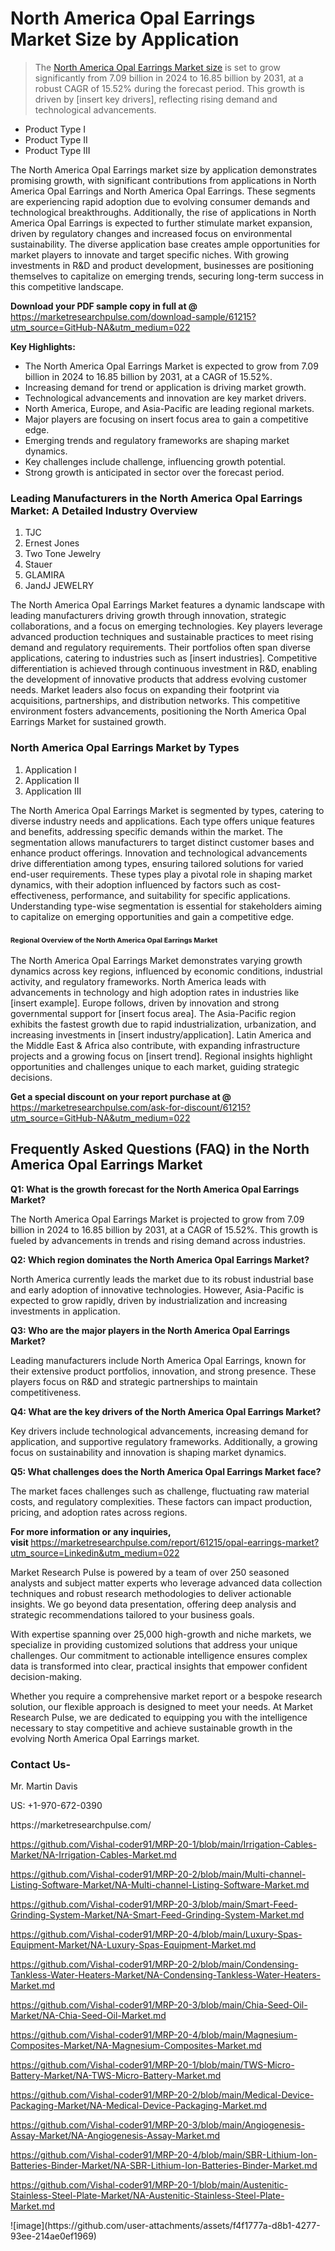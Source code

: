 <h1>North America Opal Earrings Market&nbsp;Size by Application</h1><blockquote><p>The <a href="https://marketresearchpulse.com/download-sample/61215?utm_source=GitHub-NA&amp;utm_medium=022">North America Opal Earrings Market size</a> is set to grow significantly from 7.09 billion in 2024 to 16.85 billion by 2031, at a robust CAGR of 15.52% during the forecast period. This growth is driven by [insert key drivers], reflecting rising demand and technological advancements.</p></blockquote><ul><li>Product Type I<li> Product Type II<li> Product Type III</li></ul><p>The North America Opal Earrings market size by application demonstrates promising growth, with significant contributions from applications in North America Opal Earrings and North America Opal Earrings. These segments are experiencing rapid adoption due to evolving consumer demands and technological breakthroughs. Additionally, the rise of applications in North America Opal Earrings is expected to further stimulate market expansion, driven by regulatory changes and increased focus on environmental sustainability. The diverse application base creates ample opportunities for market players to innovate and target specific niches. With growing investments in R&D and product development, businesses are positioning themselves to capitalize on emerging trends, securing long-term success in this competitive landscape.</p><p><strong>Download your PDF sample copy in full at @ </strong><a href="https://marketresearchpulse.com/download-sample/61215?utm_source=GitHub-NA&amp;utm_medium=022">https://marketresearchpulse.com/download-sample/61215?utm_source=GitHub-NA&amp;utm_medium=022</a></p><p><strong>Key Highlights: </strong></p><ul><li>The North America Opal Earrings Market is expected to grow from 7.09 billion in 2024 to 16.85 billion by 2031, at a CAGR of 15.52%.</li><li>Increasing demand for trend or application is driving market growth.</li><li>Technological advancements and innovation are key market drivers.</li><li>North America, Europe, and Asia-Pacific are leading regional markets.</li><li>Major players are focusing on insert focus area to gain a competitive edge.</li><li>Emerging trends and regulatory frameworks are shaping market dynamics.</li><li>Key challenges include challenge, influencing growth potential.</li><li>Strong growth is anticipated in sector over the forecast period.</li></ul><h3>Leading Manufacturers in the North America Opal Earrings Market: A Detailed Industry Overview</h3><ol><li>TJC</li><li>Ernest Jones</li><li>Two Tone Jewelry</li><li>Stauer</li><li>GLAMIRA</li><li>JandJ JEWELRY</li></ol><div class="flex max-w-full flex-col flex-grow"><div class="min-h-8 text-message flex w-full flex-col items-end gap-2 whitespace-normal break-words [.text-message+&amp;]:mt-5" dir="auto" data-message-author-role="assistant" data-message-id="fd8432e4-4910-450d-b182-61b7bfb0a01f" data-message-model-slug="gpt-4o"><div class="flex w-full flex-col gap-1 empty:hidden first:pt-[3px]"><div class="markdown prose w-full break-words dark:prose-invert light"><p>The North America Opal Earrings Market features a dynamic landscape with leading manufacturers driving growth through innovation, strategic collaborations, and a focus on emerging technologies. Key players leverage advanced production techniques and sustainable practices to meet rising demand and regulatory requirements. Their portfolios often span diverse applications, catering to industries such as [insert industries]. Competitive differentiation is achieved through continuous investment in R&amp;D, enabling the development of innovative products that address evolving customer needs. Market leaders also focus on expanding their footprint via acquisitions, partnerships, and distribution networks. This competitive environment fosters advancements, positioning the North America Opal Earrings Market for sustained growth.</p></div></div></div></div><h3>North America Opal Earrings Market by Types</h3><ol><li>Application I<li> Application II<li> Application III</li></ol><div class="flex max-w-full flex-col flex-grow"><div class="min-h-8 text-message flex w-full flex-col items-end gap-2 whitespace-normal break-words [.text-message+&amp;]:mt-5" dir="auto" data-message-author-role="assistant" data-message-id="084470be-0bb7-4664-bddf-5156b4f41249" data-message-model-slug="gpt-4o-mini"><div class="flex w-full flex-col gap-1 empty:hidden first:pt-[3px]"><div class="markdown prose w-full break-words dark:prose-invert light"><p>The North America Opal Earrings Market is segmented by types, catering to diverse industry needs and applications. Each type offers unique features and benefits, addressing specific demands within the market. The segmentation allows manufacturers to target distinct customer bases and enhance product offerings. Innovation and technological advancements drive differentiation among types, ensuring tailored solutions for varied end-user requirements. These types play a pivotal role in shaping market dynamics, with their adoption influenced by factors such as cost-effectiveness, performance, and suitability for specific applications. Understanding type-wise segmentation is essential for stakeholders aiming to capitalize on emerging opportunities and gain a competitive edge.</p></div></div></div></div><h3><span style="font-size: 11px;">Regional Overview of the North America Opal Earrings Market</span></h3><div class="flex max-w-full flex-col flex-grow"><div class="min-h-8 text-message flex w-full flex-col items-end gap-2 whitespace-normal break-words [.text-message+&amp;]:mt-5" dir="auto" data-message-author-role="assistant" data-message-id="e9038762-ce64-4e30-91c9-9bd413514231" data-message-model-slug="gpt-4o-mini"><div class="flex w-full flex-col gap-1 empty:hidden first:pt-[3px]"><div class="markdown prose w-full break-words dark:prose-invert light"><p>The North America Opal Earrings Market demonstrates varying growth dynamics across key regions, influenced by economic conditions, industrial activity, and regulatory frameworks. North America leads with advancements in technology and high adoption rates in industries like [insert example]. Europe follows, driven by innovation and strong governmental support for [insert focus area]. The Asia-Pacific region exhibits the fastest growth due to rapid industrialization, urbanization, and increasing investments in [insert industry/application]. Latin America and the Middle East &amp; Africa also contribute, with expanding infrastructure projects and a growing focus on [insert trend]. Regional insights highlight opportunities and challenges unique to each market, guiding strategic decisions.</p></div></div></div></div><p><strong>Get a special discount on your report purchase at @ </strong><a href="https://marketresearchpulse.com/ask-for-discount/61215?utm_source=GitHub-NA&amp;utm_medium=022">https://marketresearchpulse.com/ask-for-discount/61215?utm_source=GitHub-NA&amp;utm_medium=022</a></p><h2>Frequently Asked Questions (FAQ) in the North America Opal Earrings Market</h2><p><strong>Q1: What is the growth forecast for the North America Opal Earrings Market?</strong></p><p>The North America Opal Earrings Market is projected to grow from 7.09 billion in 2024 to 16.85 billion by 2031, at a CAGR of 15.52%. This growth is fueled by advancements in trends and rising demand across industries.</p><p><strong>Q2: Which region dominates the North America Opal Earrings Market?</strong></p><p>North America currently leads the market due to its robust industrial base and early adoption of innovative technologies. However, Asia-Pacific is expected to grow rapidly, driven by industrialization and increasing investments in application.</p><p><strong>Q3: Who are the major players in the North America Opal Earrings Market?</strong></p><p>Leading manufacturers include North America Opal Earrings, known for their extensive product portfolios, innovation, and strong presence. These players focus on R&amp;D and strategic partnerships to maintain competitiveness.</p><p><strong>Q4: What are the key drivers of the North America Opal Earrings Market?</strong></p><p>Key drivers include technological advancements, increasing demand for application, and supportive regulatory frameworks. Additionally, a growing focus on sustainability and innovation is shaping market dynamics.</p><p><strong>Q5: What challenges does the North America Opal Earrings Market face?</strong></p><p>The market faces challenges such as challenge, fluctuating raw material costs, and regulatory complexities. These factors can impact production, pricing, and adoption rates across regions.</p><p><strong>For more information or any inquiries, visit&nbsp;</strong><a href="https://marketresearchpulse.com/report/61215/opal-earrings-market?utm_source=Linkedin&utm_medium=022">https://marketresearchpulse.com/report/61215/opal-earrings-market?utm_source=Linkedin&utm_medium=022</a></p><p>Market Research Pulse is powered by a team of over 250 seasoned analysts and subject matter experts who leverage advanced data collection techniques and robust research methodologies to deliver actionable insights. We go beyond data presentation, offering deep analysis and strategic recommendations tailored to your business goals.</p><p>With expertise spanning over 25,000 high-growth and niche markets, we specialize in providing customized solutions that address your unique challenges. Our commitment to actionable intelligence ensures complex data is transformed into clear, practical insights that empower confident decision-making.</p><p>Whether you require a comprehensive market report or a bespoke research solution, our flexible approach is designed to meet your needs. At Market Research Pulse, we are dedicated to equipping you with the intelligence necessary to stay competitive and achieve sustainable growth in the evolving North America Opal Earrings market.</p><h3><strong>Contact Us-</strong></h3><p>Mr. Martin Davis</p><p>US: +1-970-672-0390</p><p>https://marketresearchpulse.com/</p><p><a href="https://github.com/Vishal-coder91/MRP-20-1/blob/main/Irrigation-Cables-Market/NA-Irrigation-Cables-Market.md">https://github.com/Vishal-coder91/MRP-20-1/blob/main/Irrigation-Cables-Market/NA-Irrigation-Cables-Market.md</a></p><p><a href="https://github.com/Vishal-coder91/MRP-20-2/blob/main/Multi-channel-Listing-Software-Market/NA-Multi-channel-Listing-Software-Market.md">https://github.com/Vishal-coder91/MRP-20-2/blob/main/Multi-channel-Listing-Software-Market/NA-Multi-channel-Listing-Software-Market.md</a></p><p><a href="https://github.com/Vishal-coder91/MRP-20-3/blob/main/Smart-Feed-Grinding-System-Market/NA-Smart-Feed-Grinding-System-Market.md">https://github.com/Vishal-coder91/MRP-20-3/blob/main/Smart-Feed-Grinding-System-Market/NA-Smart-Feed-Grinding-System-Market.md</a></p><p><a href="https://github.com/Vishal-coder91/MRP-20-4/blob/main/Luxury-Spas-Equipment-Market/NA-Luxury-Spas-Equipment-Market.md">https://github.com/Vishal-coder91/MRP-20-4/blob/main/Luxury-Spas-Equipment-Market/NA-Luxury-Spas-Equipment-Market.md</a></p><p><a href="https://github.com/Vishal-coder91/MRP-20-2/blob/main/Condensing-Tankless-Water-Heaters-Market/NA-Condensing-Tankless-Water-Heaters-Market.md">https://github.com/Vishal-coder91/MRP-20-2/blob/main/Condensing-Tankless-Water-Heaters-Market/NA-Condensing-Tankless-Water-Heaters-Market.md</a></p><p><a href="https://github.com/Vishal-coder91/MRP-20-3/blob/main/Chia-Seed-Oil-Market/NA-Chia-Seed-Oil-Market.md">https://github.com/Vishal-coder91/MRP-20-3/blob/main/Chia-Seed-Oil-Market/NA-Chia-Seed-Oil-Market.md</a></p><p><a href="https://github.com/Vishal-coder91/MRP-20-4/blob/main/Magnesium-Composites-Market/NA-Magnesium-Composites-Market.md">https://github.com/Vishal-coder91/MRP-20-4/blob/main/Magnesium-Composites-Market/NA-Magnesium-Composites-Market.md</a></p><p><a href="https://github.com/Vishal-coder91/MRP-20-1/blob/main/TWS-Micro-Battery-Market/NA-TWS-Micro-Battery-Market.md">https://github.com/Vishal-coder91/MRP-20-1/blob/main/TWS-Micro-Battery-Market/NA-TWS-Micro-Battery-Market.md</a></p><p><a href="https://github.com/Vishal-coder91/MRP-20-2/blob/main/Medical-Device-Packaging-Market/NA-Medical-Device-Packaging-Market.md">https://github.com/Vishal-coder91/MRP-20-2/blob/main/Medical-Device-Packaging-Market/NA-Medical-Device-Packaging-Market.md</a></p><p><a href="https://github.com/Vishal-coder91/MRP-20-3/blob/main/Angiogenesis-Assay-Market/NA-Angiogenesis-Assay-Market.md">https://github.com/Vishal-coder91/MRP-20-3/blob/main/Angiogenesis-Assay-Market/NA-Angiogenesis-Assay-Market.md</a></p><p><a href="https://github.com/Vishal-coder91/MRP-20-4/blob/main/SBR-Lithium-Ion-Batteries-Binder-Market/NA-SBR-Lithium-Ion-Batteries-Binder-Market.md">https://github.com/Vishal-coder91/MRP-20-4/blob/main/SBR-Lithium-Ion-Batteries-Binder-Market/NA-SBR-Lithium-Ion-Batteries-Binder-Market.md</a></p><p><a href="https://github.com/Vishal-coder91/MRP-20-1/blob/main/Austenitic-Stainless-Steel-Plate-Market/NA-Austenitic-Stainless-Steel-Plate-Market.md">https://github.com/Vishal-coder91/MRP-20-1/blob/main/Austenitic-Stainless-Steel-Plate-Market/NA-Austenitic-Stainless-Steel-Plate-Market.md</a></p>
![image](https://github.com/user-attachments/assets/f4f1777a-d8b1-4277-93ee-214ae0ef1969)
